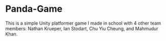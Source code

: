 # Panda-Game
This is a simple Unity platformer game I made in school with 4 other team members: Nathan Krueper, Ian Stodart, Chu Yiu Cheung, and Mahmudur Khan.

